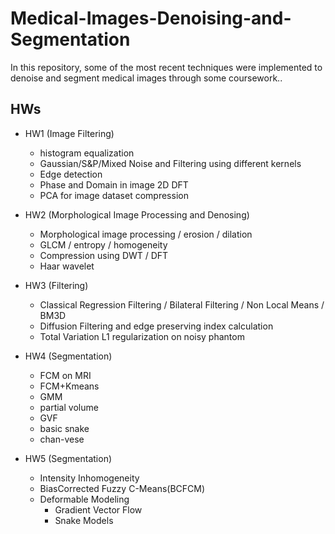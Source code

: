 # Medical-Images-Denoising-and-Segmentation
In this repository, some of the most recent techniques were implemented to denoise and segment medical images through some coursework.. 
## HWs
+ HW1 (Image Filtering)
  + histogram equalization
  + Gaussian/S&P/Mixed Noise and Filtering using different kernels
  + Edge detection
  + Phase and Domain in image 2D DFT
  + PCA for image dataset compression

+ HW2 (Morphological Image Processing and Denosing)
  + Morphological image processing / erosion / dilation
  + GLCM / entropy / homogeneity
  + Compression using DWT / DFT
  + Haar wavelet

+ HW3 (Filtering)
  + Classical Regression Filtering / Bilateral Filtering / Non Local Means / BM3D
  + Diffusion Filtering and edge preserving index calculation
  + Total Variation L1 regularization on noisy phantom

+ HW4 (Segmentation)
  + FCM on MRI
  + FCM+Kmeans
  + GMM
  + partial volume
  + GVF
  + basic snake
  + chan-vese

+ HW5 (Segmentation)
  + Intensity Inhomogeneity
  + BiasCorrected Fuzzy C-Means(BCFCM)
  + Deformable Modeling 
    + Gradient Vector Flow
    + Snake Models
